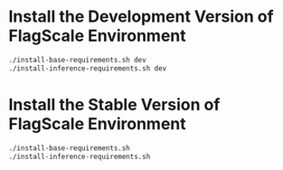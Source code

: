 # Install the Development Version of FlagScale Environment

```bash
./install-base-requirements.sh dev
./install-inference-requirements.sh dev
```

# Install the Stable Version of FlagScale Environment

```bash
./install-base-requirements.sh
./install-inference-requirements.sh
```